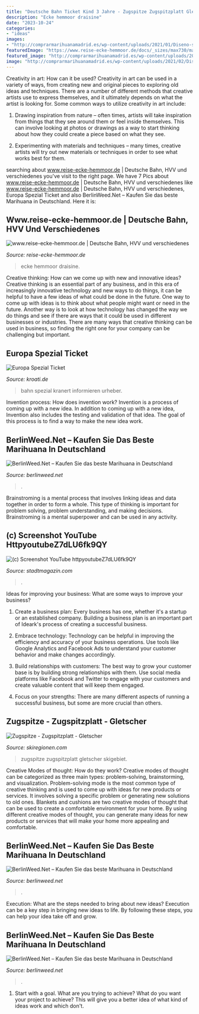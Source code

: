 ```yaml
---
title: "Deutsche Bahn Ticket Kind 3 Jahre - Zugspitze Zugspitzplatt Gletscher Skigebiet"
description: "Ecke hemmoor draisine"
date: "2023-10-24"
categories:
- "ideas"
images:
- "http://comprarmarihuanamadrid.es/wp-content/uploads/2021/01/Diseno-sin-titulo-2021-01-25T170438.879.jpg"
featuredImage: "https://www.reise-ecke-hemmoor.de/docs/_sizes/max730/max420/70/user/1370/_img/20210422170121_ccbde36abe742c6306ea49e7c4210a54/draisine.jpg"
featured_image: "http://comprarmarihuanamadrid.es/wp-content/uploads/2021/01/Diseno-sin-titulo-2021-01-25T170438.879.jpg"
image: "http://comprarmarihuanamadrid.es/wp-content/uploads/2021/02/Diseno-sin-titulo-2021-02-18T205049.895.jpg"
---
```



Creativity in art: How can it be used?
Creativity in art can be used in a variety of ways, from creating new and original pieces to exploring old ideas and techniques. There are a number of different methods that creative artists use to express themselves, and it ultimately depends on what the artist is looking for. Some common ways to utilize creativity in art include:
1. Drawing inspiration from nature – often times, artists will take inspiration from things that they see around them or feel inside themselves. This can involve looking at photos or drawings as a way to start thinking about how they could create a piece based on what they see.

2. Experimenting with materials and techniques – many times, creative artists will try out new materials or techniques in order to see what works best for them.

	

		
searching about www.reise-ecke-hemmoor.de | Deutsche Bahn, HVV und verschiedenes you've visit to the right page. We have 7 Pics about www.reise-ecke-hemmoor.de | Deutsche Bahn, HVV und verschiedenes like www.reise-ecke-hemmoor.de | Deutsche Bahn, HVV und verschiedenes, Europa Spezial Ticket and also BerlinWeed.Net – Kaufen Sie das beste Marihuana in Deutschland. Here it is:
		
    
## Www.reise-ecke-hemmoor.de | Deutsche Bahn, HVV Und Verschiedenes

<img loading=lazy src="https://www.reise-ecke-hemmoor.de/docs/_sizes/max730/max420/70/user/1370/_img/20210422170121_ccbde36abe742c6306ea49e7c4210a54/draisine.jpg" onerror="this.onerror=null;this.src='https://tse4.mm.bing.net/th?id=OIP.02vb2wqnrG-Utdh4eXur5AHaEQ&amp;pid=15.1';" alt="www.reise-ecke-hemmoor.de | Deutsche Bahn, HVV und verschiedenes">

_Source: reise-ecke-hemmoor.de_

>ecke hemmoor draisine. 

	

Creative thinking: How can we come up with new and innovative ideas?
Creative thinking is an essential part of any business, and in this era of increasingly innovative technology and new ways to do things, it can be helpful to have a few ideas of what could be done in the future. One way to come up with ideas is to think about what people might want or need in the future. Another way is to look at how technology has changed the way we do things and see if there are ways that it could be used in different businesses or industries. There are many ways that creative thinking can be used in business, so finding the right one for your company can be challenging but important.

    
## Europa Spezial Ticket

<img loading=lazy src="https://www.kroati.de/images/uploads/info/anreise/bahn/bahnschalter-deutsche-bahn_01_copyright-deutsche-bahn_foto-jet-foto-kranert_1800x1012.jpg" onerror="this.onerror=null;this.src='https://tse1.mm.bing.net/th?id=OIP.AU5sKGNZnCUoLnF1gNm6qQHaEK&amp;pid=15.1';" alt="Europa Spezial Ticket">

_Source: kroati.de_

>bahn spezial kranert informieren urheber. 

	

Invention process: How does invention work?
Invention is a process of coming up with a new idea. In addition to coming up with a new idea, Invention also includes the testing and validation of that idea. The goal of this process is to find a way to make the new idea work.

    
## BerlinWeed.Net – Kaufen Sie Das Beste Marihuana In Deutschland

<img loading=lazy src="http://comprarmarihuanamadrid.es/wp-content/uploads/2021/01/Diseno-sin-titulo-2021-01-25T170438.879.jpg" onerror="this.onerror=null;this.src='https://tse1.mm.bing.net/th?id=OIP.Rc0ZhekF0GUQ349TMBX1pAAAAA&amp;pid=15.1';" alt="BerlinWeed.Net – Kaufen Sie das beste Marihuana in Deutschland">

_Source: berlinweed.net_

>. 

	

Brainstroming is a mental process that involves linking ideas and data together in order to form a whole. This type of thinking is important for problem solving, problem understanding, and making decisions. Brainstroming is a mental superpower and can be used in any activity.

    
## (c) Screenshot YouTube HttpyoutubeZ7dLU6fk9QY

<img loading=lazy src="http://www.stadtmagazin.com/uploads/photos/thumb/d136322dd685721347a7fe746588dd69.jpg" onerror="this.onerror=null;this.src='https://tse2.mm.bing.net/th?id=OIP.Ei_UFzFMOYq61WBWXGSEkgAAAA&amp;pid=15.1';" alt="(c) Screenshot YouTube httpyoutubeZ7dLU6fk9QY">

_Source: stadtmagazin.com_

>. 

	

Ideas for improving your business: What are some ways to improve your business?
1. Create a business plan: Every business has one, whether it's a startup or an established company. Building a business plan is an important part of Ideark's process of creating a successful business.
2. Embrace technology: Technology can be helpful in improving the efficiency and accuracy of your business operations. Use tools like Google Analytics and Facebook Ads to understand your customer behavior and make changes accordingly.

3. Build relationships with customers: The best way to grow your customer base is by building strong relationships with them. Use social media platforms like Facebook and Twitter to engage with your customers and create valuable content that will keep them engaged.

4. Focus on your strengths: There are many different aspects of running a successful business, but some are more crucial than others.

    
## Zugspitze - Zugspitzplatt - Gletscher

<img loading=lazy src="https://www.skiregionen.com/typo3temp/pics/d49c6d97e2.jpg" onerror="this.onerror=null;this.src='https://tse3.mm.bing.net/th?id=OIP.XXNq4Q6r23ISpzt999OWXQAAAA&amp;pid=15.1';" alt="Zugspitze - Zugspitzplatt - Gletscher">

_Source: skiregionen.com_

>zugspitze zugspitzplatt gletscher skigebiet. 

	

Creative Modes of thought: How do they work?
Creative modes of thought can be categorized as three main types: problem-solving, brainstorming, and visualization. Problem-solving mode is the most common type of creative thinking and is used to come up with ideas for new products or services. It involves solving a specific problem or generating new solutions to old ones.
Blankets and cushions are two creative modes of thought that can be used to create a comfortable environment for your home. By using different creative modes of thought, you can generate many ideas for new products or services that will make your home more appealing and comfortable.

    
## BerlinWeed.Net – Kaufen Sie Das Beste Marihuana In Deutschland

<img loading=lazy src="https://berlinweed.net/wp-content/uploads/2021/07/image-2.png" onerror="this.onerror=null;this.src='https://tse1.mm.bing.net/th?id=OIP.NAfuL8GWBUJ0eja0LfNceQHaFR&amp;pid=15.1';" alt="BerlinWeed.Net – Kaufen Sie das beste Marihuana in Deutschland">

_Source: berlinweed.net_

>. 

	

Execution: What are the steps needed to bring about new ideas?
Execution can be a key step in bringing new ideas to life. By following these steps, you can help your idea take off and grow.

    
## BerlinWeed.Net – Kaufen Sie Das Beste Marihuana In Deutschland

<img loading=lazy src="http://comprarmarihuanamadrid.es/wp-content/uploads/2021/02/Diseno-sin-titulo-2021-02-18T205049.895.jpg" onerror="this.onerror=null;this.src='https://tse3.mm.bing.net/th?id=OIP.PEZAY99XenRrvvDhMxeF7AAAAA&amp;pid=15.1';" alt="BerlinWeed.Net – Kaufen Sie das beste Marihuana in Deutschland">

_Source: berlinweed.net_

>. 

	

1. Start with a goal. What are you trying to achieve? What do you want your project to achieve? This will give you a better idea of what kind of ideas work and which don't. 

